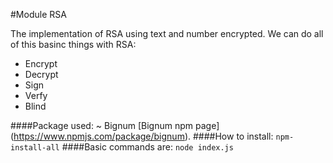 
#Module RSA

The implementation of RSA using text and number encrypted.
We can do all of this basinc things with RSA:
- Encrypt
- Decrypt
- Sign
- Verfy
- Blind


####Package used:
~ Bignum [Bignum npm page] (https://www.npmjs.com/package/bignum).
####How to install:
``
npm-install-all
``
####Basic commands are:
``
node index.js
``
